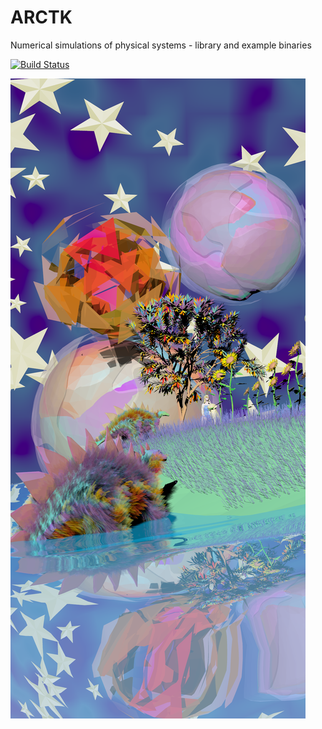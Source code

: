 # ARCTK
Numerical simulations of physical systems - library and example binaries

[![Build Status](https://travis-ci.org/FreddyWordingham/arctk.svg?branch=master)](https://travis-ci.org/FreddyWordingham/arctk)

![image info](./res/renders/dinofluff.png)
